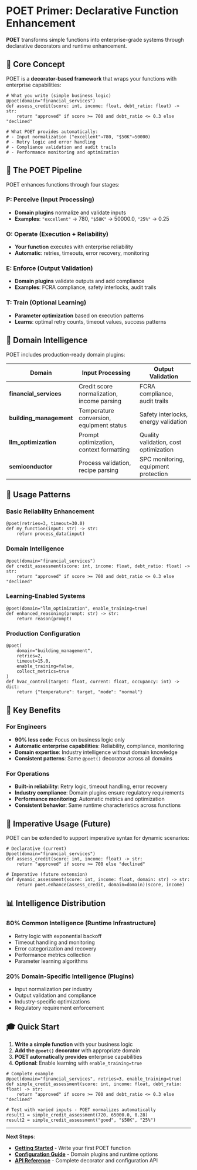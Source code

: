 # POET Primer: Declarative Function Enhancement

**POET** transforms simple functions into enterprise-grade systems through declarative decorators and runtime enhancement.

## 🎯 Core Concept

POET is a **decorator-based framework** that wraps your functions with enterprise capabilities:

```dana
# What you write (simple business logic)
@poet(domain="financial_services")
def assess_credit(score: int, income: float, debt_ratio: float) -> str:
    return "approved" if score >= 700 and debt_ratio <= 0.3 else "declined"

# What POET provides automatically:
# - Input normalization ("excellent"→780, "$50K"→50000)
# - Retry logic and error handling
# - Compliance validation and audit trails
# - Performance monitoring and optimization
```

## 🔄 The POET Pipeline

POET enhances functions through four stages:

### **P: Perceive** (Input Processing)
- **Domain plugins** normalize and validate inputs
- **Examples**: `"excellent"` → 780, `"$50K"` → 50000.0, `"25%"` → 0.25

### **O: Operate** (Execution + Reliability)  
- **Your function** executes with enterprise reliability
- **Automatic**: retries, timeouts, error recovery, monitoring

### **E: Enforce** (Output Validation)
- **Domain plugins** validate outputs and add compliance
- **Examples**: FCRA compliance, safety interlocks, audit trails

### **T: Train** (Optional Learning)
- **Parameter optimization** based on execution patterns
- **Learns**: optimal retry counts, timeout values, success patterns

## 🧩 Domain Intelligence

POET includes production-ready domain plugins:

| Domain | Input Processing | Output Validation |
|--------|------------------|-------------------|
| **financial_services** | Credit score normalization, income parsing | FCRA compliance, audit trails |
| **building_management** | Temperature conversion, equipment status | Safety interlocks, energy validation |
| **llm_optimization** | Prompt optimization, context formatting | Quality validation, cost optimization |
| **semiconductor** | Process validation, recipe parsing | SPC monitoring, equipment protection |

## 🚀 Usage Patterns

### Basic Reliability Enhancement
```dana
@poet(retries=3, timeout=30.0)
def my_function(input: str) -> str:
    return process_data(input)
```

### Domain Intelligence
```dana
@poet(domain="financial_services")
def credit_assessment(score: int, income: float, debt_ratio: float) -> str:
    return "approved" if score >= 700 and debt_ratio <= 0.3 else "declined"
```

### Learning-Enabled Systems
```dana
@poet(domain="llm_optimization", enable_training=true)
def enhanced_reasoning(prompt: str) -> str:
    return reason(prompt)
```

### Production Configuration
```dana
@poet(
    domain="building_management",
    retries=2,
    timeout=15.0,
    enable_training=false,
    collect_metrics=true
)
def hvac_control(target: float, current: float, occupancy: int) -> dict:
    return {"temperature": target, "mode": "normal"}
```

## 🎯 Key Benefits

### For Engineers
- **90% less code**: Focus on business logic only
- **Automatic enterprise capabilities**: Reliability, compliance, monitoring
- **Domain expertise**: Industry intelligence without domain knowledge
- **Consistent patterns**: Same `@poet()` decorator across all domains

### For Operations
- **Built-in reliability**: Retry logic, timeout handling, error recovery
- **Industry compliance**: Domain plugins ensure regulatory requirements
- **Performance monitoring**: Automatic metrics and optimization
- **Consistent behavior**: Same runtime characteristics across functions

## 🔧 Imperative Usage (Future)

POET can be extended to support imperative syntax for dynamic scenarios:

```dana
# Declarative (current)
@poet(domain="financial_services")
def assess_credit(score: int, income: float) -> str:
    return "approved" if score >= 700 else "declined"

# Imperative (future extension)
def dynamic_assessment(score: int, income: float, domain: str) -> str:
    return poet.enhance(assess_credit, domain=domain)(score, income)
```

## 📊 Intelligence Distribution

### **80% Common Intelligence** (Runtime Infrastructure)
- Retry logic with exponential backoff
- Timeout handling and monitoring  
- Error categorization and recovery
- Performance metrics collection
- Parameter learning algorithms

### **20% Domain-Specific Intelligence** (Plugins)
- Input normalization per industry
- Output validation and compliance
- Industry-specific optimizations
- Regulatory requirement enforcement

## 🎓 Quick Start

1. **Write a simple function** with your business logic
2. **Add the `@poet()` decorator** with appropriate domain
3. **POET automatically provides** enterprise capabilities
4. **Optional**: Enable learning with `enable_training=true`

```dana
# Complete example
@poet(domain="financial_services", retries=3, enable_training=true)
def simple_credit_assessment(score: int, income: float, debt_ratio: float) -> str:
    return "approved" if score >= 700 and debt_ratio <= 0.3 else "declined"

# Test with varied inputs - POET normalizes automatically
result1 = simple_credit_assessment(720, 65000.0, 0.28)
result2 = simple_credit_assessment("good", "$50K", "25%")
```

---

**Next Steps**: 
- **[Getting Started](getting-started.md)** - Write your first POET function
- **[Configuration Guide](configuration.md)** - Domain plugins and runtime options  
- **[API Reference](api-reference.md)** - Complete decorator and configuration API 